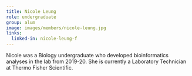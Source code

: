 ```yaml
---
title: Nicole Leung
role: undergraduate
group: alum
image: images/members/nicole-leung.jpg
links:
  linked-in: nicole-leung-f
---
```


Nicole was a Biology undergraduate who developed bioinformatics analyses in the lab from 2019-20. She is currently a Laboratory Technician at Thermo Fisher Scientific.
